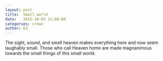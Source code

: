```yaml
---
layout: post
title:  Small world
date:   2015-10-03 21:00:00
categories: crown
author: Ed
---
```


The sight, sound, and smell heaven makes everything here and now seem laughably small. Those who call Heaven home are made magnanimous towards the small things of this small world.
